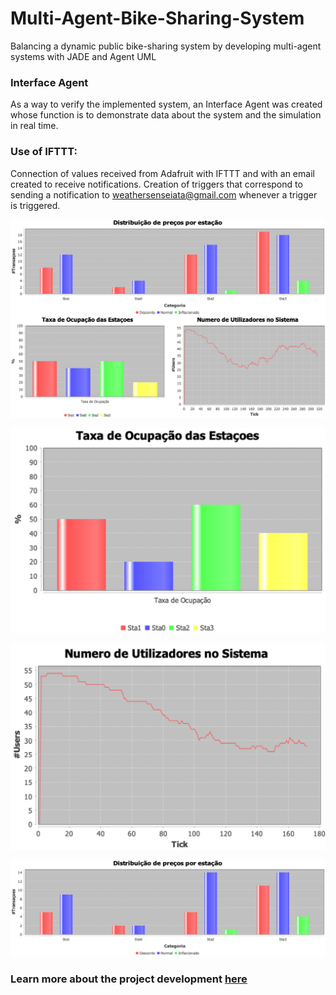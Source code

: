 # Multi-Agent-Bike-Sharing-System
Balancing a dynamic public bike-sharing system by developing multi-agent systems with JADE and Agent UML

### Interface Agent

As a way to verify the implemented system, an Interface Agent was created whose function is to demonstrate data about the system and the simulation in real time.


### Use of IFTTT:
Connection of values received from Adafruit with IFTTT and with an email created to receive notifications.
Creation of triggers that correspond to sending a notification to weathersenseiata@gmail.com whenever a trigger is triggered.

![Interface](https://github.com/SusanaMarques/Multi-Agent-Bike-Sharing-System/blob/main/images/interface.png)

![Interface1](https://github.com/SusanaMarques/Multi-Agent-Bike-Sharing-System/blob/main/images/interface1.png)

![Interface2](https://github.com/SusanaMarques/Multi-Agent-Bike-Sharing-System/blob/main/images/interface2.png)

![Interface3](https://github.com/SusanaMarques/Multi-Agent-Bike-Sharing-System/blob/main/images/interface3.png)



### **Learn more about the project development [here](https://github.com/SusanaMarques/Multi-Agent-Bike-Sharing-System/blob/main/Bike%20Sharing%20System.pdf)**
